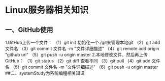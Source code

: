 # Linux服务器相关知识

## 一、GitHub使用
1.GitHub上传一个文件：
（1）git init         初始化一个./git来管理本地git
（2）git add 文件名
（3）git commit 文件名 -m "文件详细描述"
（4）git remote add origin "github url"
（5）git push -u origin master
2.本地修改文件，然后再上传GitHub：
（1）git status
（2）git diff     查看不同
（3）git pull
（4）git add 文件名
（5）git commit 文件名 -m "文件详细描述"
（6）git push -u origin master
##二、systemStudy为系统编程相关知识

